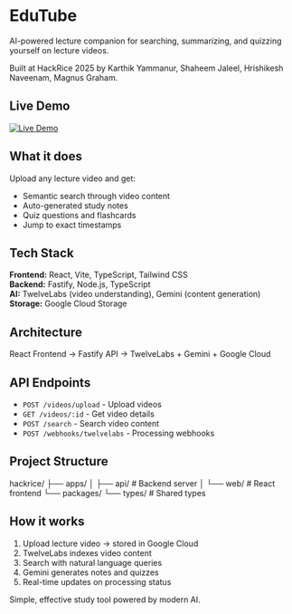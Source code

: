 # EduTube

AI-powered lecture companion for searching, summarizing, and quizzing yourself on lecture videos.

Built at HackRice 2025 by Karthik Yammanur, Shaheem Jaleel, Hrishikesh Naveenam, Magnus Graham.

## Live Demo
[![Live Demo](https://img.youtube.com/vi/-R1D8gmRfco/maxresdefault.jpg)](https://www.youtube.com/watch?v=-R1D8gmRfco)

## What it does

Upload any lecture video and get:
- Semantic search through video content
- Auto-generated study notes
- Quiz questions and flashcards
- Jump to exact timestamps

## Tech Stack

**Frontend:** React, Vite, TypeScript, Tailwind CSS  
**Backend:** Fastify, Node.js, TypeScript  
**AI:** TwelveLabs (video understanding), Gemini (content generation)  
**Storage:** Google Cloud Storage

## Architecture
React Frontend → Fastify API → TwelveLabs + Gemini + Google Cloud

## API Endpoints

- `POST /videos/upload` - Upload videos
- `GET /videos/:id` - Get video details  
- `POST /search` - Search video content
- `POST /webhooks/twelvelabs` - Processing webhooks

## Project Structure
hackrice/
├── apps/
│   ├── api/           # Backend server
│   └── web/           # React frontend
└── packages/
└── types/         # Shared types

## How it works

1. Upload lecture video → stored in Google Cloud
2. TwelveLabs indexes video content
3. Search with natural language queries
4. Gemini generates notes and quizzes
5. Real-time updates on processing status

Simple, effective study tool powered by modern AI.
